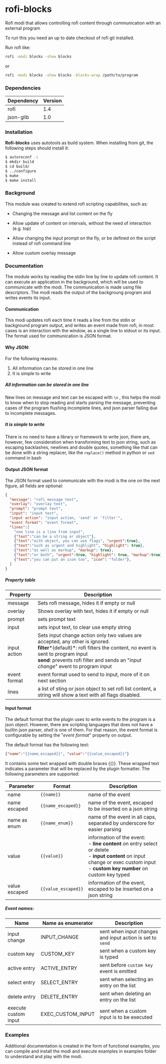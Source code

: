 # rofi-blocks

Rofi modi that allows controlling rofi content through communication with an external program

To run this you need an up to date checkout of rofi git installed.

Run rofi like:

```bash
rofi -modi blocks -show blocks
```
or
```bash
rofi -modi blocks -show blocks -blocks-wrap /path/to/program
```

### Dependencies

| Dependency | Version |
|------------|---------|
| rofi 	     | 1.4     |
| json-glib  | 1.0     |


### Installation

**Rofi-blocks** uses autotools as build system. When installing from git, the following steps should install it:

```bash
$ autoreconf -i
$ mkdir build
$ cd build/
$ ../configure
$ make
$ make install
```


### Background

This module was created to extend rofi scripting capabilities, such as:

 - Changing the message and list content on the fly

 - Allow update of content on intervals, without the need of interaction (e.g. top)

 - Allow changing the input prompt on the fly, or be defined on the script instead of rofi command line

 - Allow custom overlay message
 

### Documentation

The module works by reading the stdin line by line to update rofi content. It can execute an application in the background, which will be used to communicate with the modi. The communication is made using file descriptors. The modi reads the output of the backgroung program and writes events its input.

#### Communication

This modi updates rofi each time it reads a line from the stdin or background program output, and writes an event made from rofi, in most cases is an interaction with the window, as a single line to stdout or its input. The format used for communication is JSON format.

#### Why JSON:

For the following reasons:
1. All information can be stored in one line
2. It is simple to write

##### All information can be stored in one line

 New lines on message and text can be escaped with `\n` , this helps the modi to know when to stop reading and starts parsing the message, preventing cases of the program flushing incomplete lines, and json parser failing due to incomplete messages.

##### It is simple to write
There is no need to have a library or framework to write json, there are, however, few consideration when transforming text to json string, such as escaping backlashes, newlines and double quotes, something like that can be done with a string replacer, like the `replace()` method in python or `sed` command in bash


#### Output JSON format

The JSON format used to communicate with the modi is the one on the next figure, all fields are optional:

```json
{
  "message": "rofi message text",
  "overlay": "overlay text",
  "prompt": "prompt text",
  "input": "input text",
  "input action": "input action, 'send' or 'filter'",
  "event format": "event format",
  "lines":[
    "one line is a line from input", 
    {"text":"can be a string or object"}, 
    {"text":"with object, you can use flags", "urgent":true},
    {"text":"such as urgent and highlight", "highlight": true},
    {"text":"as well as markup", "markup": true},
    {"text":"or both", "urgent":true, "highlight": true, "markup":true},
    {"text":"you can put an icon too", "icon": "folder"},
  ]
}
```

##### Property table

| Property     | Description                                          |
|--------------|------------------------------------------------------|
| message 	   | Sets rofi message, hides it if empty or null         |
| overlay      | Shows overlay with text, hides it if empty or null   |
| prompt       | sets prompt text                                     |
| input        | sets input text, to clear use empty string           |
| input action | Sets input change action only two values are accepted, any other is ignored. <br> **filter***(default)*: rofi filters the content, no event is sent to program input <br> **send**: prevents rofi filter and sends an "*input change*" event to program input |
| event format | event format used to send to input, more of it on next section |
| lines        | a list of sting or json object to set rofi list content, a string will show a text with all flags disabled.  |

#### Input format

The default format that the plugin uses to write events to the program is a json object. However, there are scripting languages that does not have a builtin json parser, *shell* is one of them. For that reason, the event format is configurable by setting the "*event format*" property on output. 

The default format has the following text: 
```json
{"name":"{{name_escaped}}", "value":"{{value_escaped}}"}
```

It contains some text wrapped with double braces {{}}. These wrapped text indicates a parameter that will be replaced by the plugin formatter. The following parameters are supported:

| Parameter       | Format              | Description                                                               |
|-----------------|---------------------|---------------------------------------------------------------------------|
| name            | `{{name}}`          | name of the event                                                         |
| name escaped    | `{{name_escaped}}`  | name of the event, escaped to be inserted on a json string                |
| name as enum    | `{{name_enum}}`     | name of the event in all caps, separated by underscore for easier parsing |
| value           | `{{value}}`         | information of the event: <br> - **line content** on entry select or delete <br> - **input content** on input change or exec custom input <br> - **custom key number** on custom key typed |
| value escaped   | `{{value_escaped}}` | information of the event, escaped to be inserted on a json string         |

##### Event names:

| Name                   | Name as enumerator | Description                                               |
|------------------------|--------------------|-----------------------------------------------------------|
| input change           | INPUT_CHANGE       | sent when input changes and input action is set to `send` |
| custom key             | CUSTOM_KEY         | sent when a custom key is typed                           |
| active entry           | ACTIVE_ENTRY       | sent before `custom key` event is emitted                 |
| select entry           | SELECT_ENTRY       | sent when selecting an entry on the list                  |
| delete entry           | DELETE_ENTRY       | sent when deleting an entry on the list                   |
| execute custom input   | EXEC_CUSTOM_INPUT  | sent when a custom input is to be executed                |


### Examples

Additional documentation is created in the form of functional examples, you can compile and install the modi and execute examples in examples folder to understand and play with the modi.
